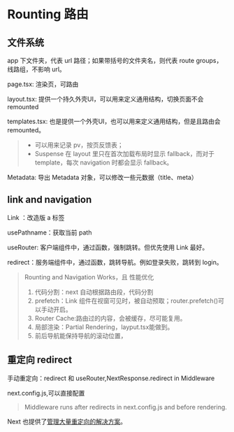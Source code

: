 
# Rounting 路由
## 文件系统

app 下文件夹，代表 url 路径；如果带括号的文件夹名，则代表 route groups，线路组，不影响 url。

page.tsx: 渲染页，可路由

layout.tsx: 提供一个持久外壳UI，可以用来定义通用结构，切换页面不会remounted

templates.tsx:  也是提供一个外壳UI，也可以用来定义通用结构，但是且路由会 remounted。
> - 可以用来记录 pv，按页反馈表；
> - Suspense 在 layout 里只在首次加载布局时显示 fallback，而对于 template，每次 navigation 时都会显示 fallback。

Metadata: 导出 Metadata 对象，可以修改一些元数据（title、meta）

## link and navigation

Link ：改造版 a 标签

usePathname：获取当前 path

useRouter: 客户端组件中，通过函数，强制跳转。但优先使用 Link 最好。

redirect：服务端组件中，通过函数，跳转导航。例如登录失败，跳转到 login。


> Rounting and Navigation Works，且 性能优化
> 1. 代码分割：next 自动根据路由段，代码分割
> 2. prefetch：Link 组件在视窗可见时，被自动预取；router.prefetch()可以手动开启。
> 3. Router Cache:路由过的内容，会被缓存，尽可能复用。
> 4. 局部渲染：Partial Rendering，layput.tsx能做到。
> 5. 前后导航能保持导航的滚动位置，

## 重定向 redirect

手动重定向：redirect 和 useRouter,NextResponse.redirect in Middleware 

next.config.js,可以直接配置

> Middleware runs after redirects in next.config.js and before rendering.

Next 也提供了[管理大量重定向的解决方案](https://nextjs.org/docs/app/building-your-application/routing/redirecting#managing-redirects-at-scale-advanced)。